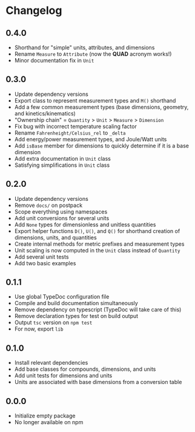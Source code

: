 # Changelog

## 0.4.0

- Shorthand for "simple" units, attributes, and dimensions
- Rename `Measure` to `Attribute` (now the **QUAD** acronym works!)
- Minor documentation fix in `Unit`

## 0.3.0

- Update dependency versions
- Export class to represent measurement types and `M()` shorthand
- Add a few common measurement types (base dimensions, geometry, and kinetics/kinematics)
- "Ownership chain" = `Quantity` > `Unit` > `Measure` > `Dimension`
- Fix bug with incorrect temperature scaling factor
- Rename `Fahrenheight/Celsius_rel` to `_delta`
- Add energy/power measurement types, and Joule/Watt units
- Add `isBase` member for dimensions to quickly determine if it is a base dimension
- Add extra documentation in `Unit` class
- Satisfying simplifications in `Unit` class

## 0.2.0

- Update dependency versions
- Remove `docs/` on postpack
- Scope everything using namespaces
- Add unit conversions for several units
- Add `None` types for dimensionless and unitless quantities
- Export helper functions `D()`, `U()`, and `Q()` for shorthand creation of dimensions, units, and quantities
- Create internal methods for metric prefixes and measurement types
- Unit scaling is now computed in the `Unit` class instead of `Quantity`
- Add several unit tests
- Add two basic examples

## 0.1.1

- Use global TypeDoc configuration file
- Compile and build documentation simultaneously
- Remove dependency on typescript (TypeDoc will take care of this)
- Remove declaration types for test on build output
- Output `tsc` version on `npm test`
- For now, export `lib`

## 0.1.0

- Install relevant dependencies
- Add base classes for compounds, dimensions, and units
- Add unit tests for dimensions and units
- Units are associated with base dimensions from a conversion table

## 0.0.0

- Initialize empty package
- No longer available on npm